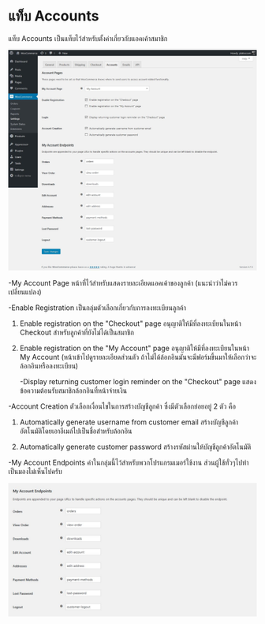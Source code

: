 # แท็บ Accounts

แท็บ Accounts เป็นแท็บไว้สำหรับตั้งค่าเกี่ยวกับแอคเค้าสมาชิก

![](/assets/2017-02-02_11-32-37.jpg)

-My Account Page หน้าที่ไว้สำหรับแสดงรายละเอียดแอคเค้าของลูกค้า \(แนะนำว่าไม่ควรเปลี่ยนแปลง\)

-Enable Registration เป็นกลุ่มตัวเลือกเกี่ยวกับการลงทะเบียนลูกค้า

1. Enable registration on the "Checkout" page อนุญาติให้มีที่ลงทะเบียนในหน้า Checkout สำหรับลูกค้าที่ยังไม่ได้เป็นสมาชิก

2. Enable registration on the "My Account" page อนุญาติให้มีที่ลงทะเบียนในหน้า My Account \(หน้าเข้าไปดูรายละเอียดส่วนตัว ถ้าไม่ได้ล้อกอินมันจะมีฟอร์มขึ้นมาให้เลือกว่าจะล้อกอินหรือลงทะเบียน\)

   -Display returning customer login reminder on the "Checkout" page แสดงข้อความต้อนรับสมาชิกล้อกอินที่หน้าจ่ายเงิน

-Account Creation ตัวเลือกเงื่อนไขในการสร้างบัญชีลูกค้า ซึ่งมีตัวเลือกย่อยอยู่ 2 ตัว คือ

1. Automatically generate username from customer email สร้างบัญชีลูกค้าอัตโนมัติโดยเอาอีเมล์ไปเป็นชื่อสำหรับล้อกอิน

2. Automatically generate customer password สร้างรหัสผ่านให้บัญชีลูกค้าอัตโนมัติ

-My Account Endpoints ค่าในกลุ่มนี้ไว้สำหรับพวกโปรแกรมเมอร์ใช้งาน ส่วนผู้ใช้ทั่วๆไปทำเป็นมองไม่เห็นไปครับ

![](/assets/2017-02-02_14-09-05.jpg)

